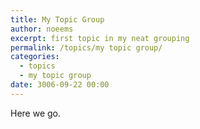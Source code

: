 ```yaml
---
title: My Topic Group
author: noeems
excerpt: first topic in my neat grouping
permalink: /topics/my topic group/
categories:
  - topics
  - my topic group
date: 3006-09-22 00:00
---
```


Here we go.
